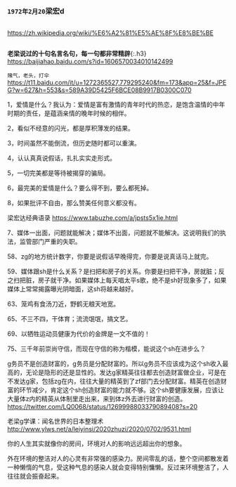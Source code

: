 ### `1972年2月20`梁宏d
```note
```

https://zh.wikipedia.org/wiki/%E6%A2%81%E5%AE%8F%E8%BE%BE

```tip
```
**老梁说过的十句名言名句，每一句都非常精辟**{:.h3}<br>
https://baijiahao.baidu.com/s?id=1606570034010142499

`赌气，老头，打伞`
https://t11.baidu.com/it/u=1272365527,779295240&fm=173&app=25&f=JPEG?w=627&h=553&s=589A39D5425F6BCE08B9917B0300C070

1，爱情是什么？我认为：爱情是富有激情的青年时代的热恋，是饱含温情的中年时期的责任，是蕴涵亲情的晚年时候的相伴。

2，看似不经意的闪光，都是厚积薄发的结果。

3，时间虽然不能倒流，但历史随时都可以重演。

4，认认真真说假话，扎扎实实走形式。

5，一切完美都是等待被揭穿的骗局。

6，最完美的爱情是什么？要么得不到，要么都死掉。

8，如果批评不自由，那么赞美任何意义都没有。

梁宏达经典语录
https://www.tabuzhe.com/a/jpsts5x1ie.html

7、媒体一出面，问题就能解决；媒体不出面，问题就不能解决。这说明我们的执法，监管部门严重的失职。

58、zg的地方统计数字，你要是说假话早晚得完，你要是说真话马上就完。

59、媒体跟sh是什么关系？是扫把和房子的关系。你要是扫把干净，房就脏；反之扫把脏，房子就干净。如果媒体上每天唱太平s歌，绝不是sh好现象多了，如果媒体上常常揭露曝光阴暗面，这sh将越来越好。

63、笼鸡有食汤刀近，野鹤无粮天地宽。

65、不三不四，干体育；流流氓氓，搞文艺。

69、以牺牲运动员健康为代价的金牌是一文不值的！

75、三千年前崇尚守信，而现在守信的称为楷模，能说这个sh在进步么？

g务员不是创造财富的，g务员是分配财富的。所以g务员不应该成为这个sh收入最高的，无论是隐形的还是显性的。发达g家精英往往都去创造财富做企业，可是在不发达g家，包括zg在内，往往大量的精英到了zf部门去分配财富。精英在创造财富的环节减少，肯定这个sh创造财富的能力就不够。这个sh要健康发展，应该让大量体z内的精英从体制里走出来，来到体z外去进行财富的创造。
https://twitter.com/LQ0068/status/1269998803379089408?s=20

老梁g学课：闻名世界的日本整理术
http://www.ylws.net/a/leiyinsi/2020zhuzi/2020/0702/9531.html

你的人生其实就像你的房间，环境对人的影响远远超出你的想象。

外在环境的整洁对人的心灵有非常强的感染力。房间零乱的话，整个空间都散发着一种懒惰的气息，受这种气息的感染人就会变得特别慵懒。反过来环境整洁了，人往往就会振奋起来。
